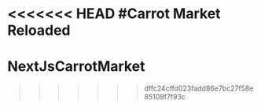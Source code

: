 <<<<<<< HEAD
#Carrot Market Reloaded
=======
# NextJsCarrotMarket
>>>>>>> dffc24cffd023fadd86e7bc27f58e85109f7f93c
